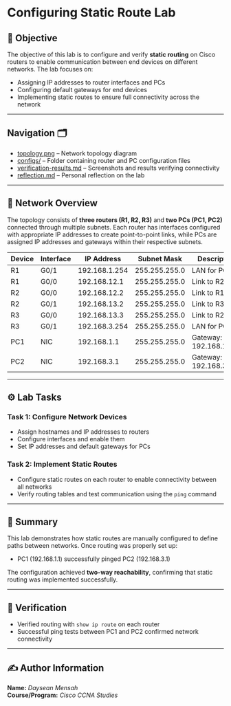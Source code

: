 # Configuring Static Route Lab

## 📘 Objective
The objective of this lab is to configure and verify **static routing** on Cisco routers to enable communication between end devices on different networks. The lab focuses on:

- Assigning IP addresses to router interfaces and PCs  
- Configuring default gateways for end devices  
- Implementing static routes to ensure full connectivity across the network  

---

## Navigation 🗂️

- [topology.png](./Topology.png) – Network topology diagram  
- [configs/](./configs) – Folder containing router and PC configuration files  
- [verification-results.md](./verification-results.md) – Screenshots and results verifying connectivity  
- [reflection.md](./reflection.md) – Personal reflection on the lab

---

## 🧩 Network Overview
The topology consists of **three routers (R1, R2, R3)** and **two PCs (PC1, PC2)** connected through multiple subnets. Each router has interfaces configured with appropriate IP addresses to create point-to-point links, while PCs are assigned IP addresses and gateways within their respective subnets.

| Device | Interface | IP Address | Subnet Mask | Description |
|---------|------------|-------------|--------------|--------------|
| R1 | G0/1 | 192.168.1.254 | 255.255.255.0 | LAN for PC1 |
| R1 | G0/0 | 192.168.12.1 | 255.255.255.0 | Link to R2 |
| R2 | G0/0 | 192.168.12.2 | 255.255.255.0 | Link to R1 |
| R2 | G0/1 | 192.168.13.2 | 255.255.255.0 | Link to R3 |
| R3 | G0/0 | 192.168.13.3 | 255.255.255.0 | Link to R2 |
| R3 | G0/1 | 192.168.3.254 | 255.255.255.0 | LAN for PC2 |
| PC1 | NIC | 192.168.1.1 | 255.255.255.0 | Gateway: 192.168.1.254 |
| PC2 | NIC | 192.168.3.1 | 255.255.255.0 | Gateway: 192.168.3.254 |

---

## ⚙️ Lab Tasks

### Task 1: Configure Network Devices
- Assign hostnames and IP addresses to routers  
- Configure interfaces and enable them  
- Set IP addresses and default gateways for PCs  

### Task 2: Implement Static Routes
- Configure static routes on each router to enable connectivity between all networks  
- Verify routing tables and test communication using the `ping` command  

---

## 🧠 Summary
This lab demonstrates how static routes are manually configured to define paths between networks. Once routing was properly set up:

- PC1 (192.168.1.1) successfully pinged PC2 (192.168.3.1)  

The configuration achieved **two-way reachability**, confirming that static routing was implemented successfully.

---

## 🧾 Verification
- Verified routing with `show ip route` on each router  
- Successful ping tests between PC1 and PC2 confirmed network connectivity  

---

## ✍️ Author Information

**Name:** *Daysean Mensah*  
**Course/Program:** *Cisco CCNA Studies*  
